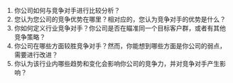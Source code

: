 

1. 你公司如何与竞争对手进行比较分析？
2. 您认为您公司的竞争优势在哪里？相对应的，您认为竞争对手的优势是什么？
3. 你如何定义行业竞争对手？你公司是否在瞄准同一个目标客户群，或者有其他竞争策略？
4. 你公司在哪些方面较胜竞争对手？然而，你能想到哪些方面是你公司的弱点，需要进行改进？
5. 你认为该行业内哪些趋势和变化会影响你公司的竞争力，并对竞争对手产生影响？